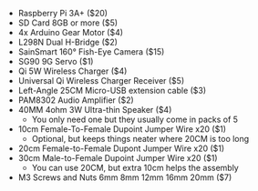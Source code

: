 * Raspberry Pi 3A+ ($20)
* SD Card 8GB or more ($5)
* 4x Arduino Gear Motor ($4)
* L298N Dual H-Bridge ($2)
* SainSmart 160° Fish-Eye Camera ($15)
* SG90 9G Servo ($1)
* Qi 5W Wireless Charger ($4)
* Universal Qi Wireless Charger Receiver ($5)
* Left-Angle 25CM Micro-USB extension cable ($3)
* PAM8302 Audio Amplifier ($2)
* 40MM 4ohm 3W Ultra-thin Speaker ($4)
    * You only need one but they usually come in packs of 5
* 10cm Female-To-Female Dupoint Jumper Wire x20 ($1)
    * Optional, but keeps things neater where 20CM is too long
* 20cm Female-to-Female Dupont Jumper Wire x20 ($1)
* 30cm Male-to-Female Dupoint Jumper Wire x20 ($1)
    * You can use 20CM, but extra 10cm helps the assembly
* M3 Screws and Nuts 6mm 8mm 12mm 16mm 20mm ($7)
